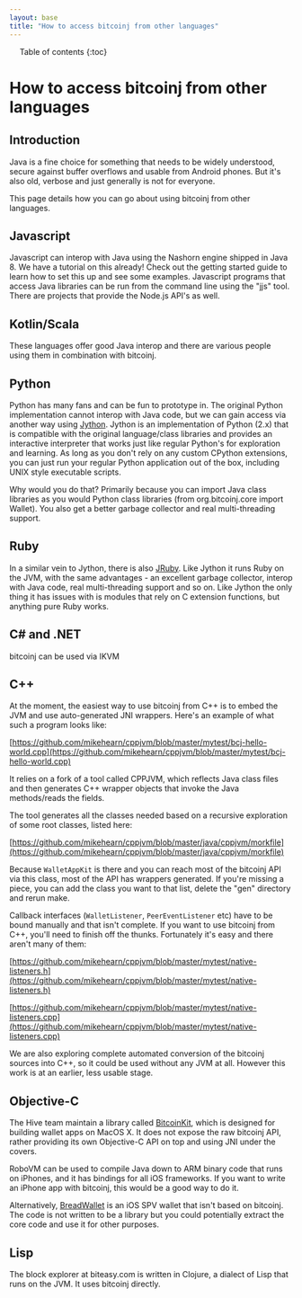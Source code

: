 ```yaml
---
layout: base
title: "How to access bitcoinj from other languages"
---
```


<div markdown="1" id="toc" class="toc"><div markdown="1">

* Table of contents
{:toc}

</div></div>

<div markdown="1" class="toccontent">

# How to access bitcoinj from other languages

## Introduction

Java is a fine choice for something that needs to be widely understood, secure against buffer overflows and usable from Android phones. But it's also old, verbose and just generally is not for everyone.

This page details how you can go about using bitcoinj from other languages.

## Javascript

Javascript can interop with Java using the Nashorn engine shipped in Java 8. We have a tutorial on this already! Check out the getting started guide to learn how to set this up and see some examples. Javascript programs that access Java libraries can be run from the command line using the "jjs" tool. There are projects that provide the Node.js API's as well.

## Kotlin/Scala

These languages offer good Java interop and there are various people using them in combination with bitcoinj.

## Python

Python has many fans and can be fun to prototype in. The original Python implementation cannot interop with Java code, but we can gain access via another way using [Jython](http://www.jython.org/index.html). Jython is an implementation of Python (2.x) that is compatible with the original language/class libraries and provides an interactive interpreter that works just like regular Python's for exploration and learning. As long as you don't rely on any custom CPython extensions, you can just run your regular Python application out of the box, including UNIX style executable scripts.

Why would you do that? Primarily because you can import Java class libraries as you would Python class libraries (from org.bitcoinj.core import Wallet). You also get a better garbage collector and real multi-threading support.

## Ruby

In a similar vein to Jython, there is also [JRuby](http://jruby.org/).  Like Jython it runs Ruby on the JVM, with the same advantages - an excellent garbage collector, interop with Java code, real multi-threading support and so on. Like Jython the only thing it has issues with is modules that rely on C extension functions, but anything pure Ruby works.

## C# and .NET

bitcoinj can be used via IKVM

## C++

At the moment, the easiest way to use bitcoinj from C++ is to embed the JVM and use auto-generated JNI wrappers. Here's an example of what such a program looks like:

[https://github.com/mikehearn/cppjvm/blob/master/mytest/bcj-hello-world.cpp](https://github.com/mikehearn/cppjvm/blob/master/mytest/bcj-hello-world.cpp)

It relies on a fork of a tool called CPPJVM, which reflects Java class files and then generates C++ wrapper objects that invoke the Java methods/reads the fields.

The tool generates all the classes needed based on a recursive exploration of some root classes, listed here:

[https://github.com/mikehearn/cppjvm/blob/master/java/cppjvm/morkfile](https://github.com/mikehearn/cppjvm/blob/master/java/cppjvm/morkfile)

Because `WalletAppKit` is there and you can reach most of the bitcoinj API via this class, most of the API has wrappers generated. If you're missing a piece, you can add the class you want to that list, delete the "gen" directory and rerun make.

Callback interfaces (`WalletListener`, `PeerEventListener` etc) have to be bound manually and that isn't complete. If you want to use bitcoinj from C++, you'll need to finish off the thunks. Fortunately it's easy and there aren't many of them:

[https://github.com/mikehearn/cppjvm/blob/master/mytest/native-listeners.h](https://github.com/mikehearn/cppjvm/blob/master/mytest/native-listeners.h)

[https://github.com/mikehearn/cppjvm/blob/master/mytest/native-listeners.cpp](https://github.com/mikehearn/cppjvm/blob/master/mytest/native-listeners.cpp)

We are also exploring complete automated conversion of the bitcoinj sources into C++, so it could be used without any JVM at all. However this work is at an earlier, less usable stage.

## Objective-C

The Hive team maintain a library called [BitcoinKit](https://github.com/hivewallet/BitcoinKit), which is designed for building wallet apps on MacOS X. It does not expose the raw bitcoinj API, rather providing its own Objective-C API on top and using JNI under the covers.

RoboVM can be used to compile Java down to ARM binary code that runs on iPhones, and it has bindings for all iOS frameworks. If you want to write an iPhone app with bitcoinj, this would be a good way to do it.

Alternatively, [BreadWallet]() is an iOS SPV wallet that isn't based on bitcoinj. The code is not written to be a library but you could potentially extract the core code and use it for other purposes.

## Lisp

The block explorer at biteasy.com is written in Clojure, a dialect of Lisp that runs on the JVM. It uses bitcoinj directly.

</div>
